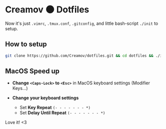 # Creamov 🌑 Dotfiles

Now it's just `.vimrc`, `.tmux.conf`, `.gitconfig`, and little bash-script `./init` to setup. 

## How to setup
```sh
git clone https://github.com/Creamov/dotfiles.git && cd dotfiles && ./init && cd -
```

## MacOS Speed up
* **Change `<Caps-Lock>` to `<Esc>`** in MacOS keyboard settings (Modifier Keys...)

* **Change your keyboard settings**
  - Set **Key Repeat** `(- - - - - - - *)`
  - Set **Delay Until Repeat** `(- - - - - - - *)`
  
Love it! <3
